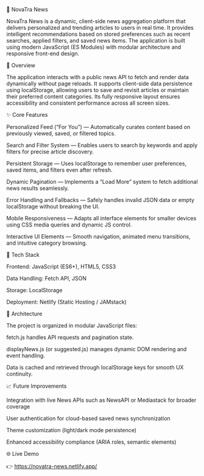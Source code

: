 📰 NovaTra News

NovaTra News is a dynamic, client-side news aggregation platform that delivers personalized and trending articles to users in real time. It provides intelligent recommendations based on stored preferences such as recent searches, applied filters, and saved news items. The application is built using modern JavaScript (ES Modules) with modular architecture and responsive front-end design.



🚀 Overview

The application interacts with a public news API to fetch and render data dynamically without page reloads. It supports client-side data persistence using localStorage, allowing users to save and revisit articles or maintain their preferred content categories. Its fully responsive layout ensures accessibility and consistent performance across all screen sizes.



✨ Core Features

Personalized Feed (“For You”) — Automatically curates content based on previously viewed, saved, or filtered topics.

Search and Filter System — Enables users to search by keywords and apply filters for precise article discovery.

Persistent Storage — Uses localStorage to remember user preferences, saved items, and filters even after refresh.

Dynamic Pagination — Implements a “Load More” system to fetch additional news results seamlessly.

Error Handling and Fallbacks — Safely handles invalid JSON data or empty localStorage without breaking the UI.

Mobile Responsiveness — Adapts all interface elements for smaller devices using CSS media queries and dynamic JS control.

Interactive UI Elements — Smooth navigation, animated menu transitions, and intuitive category browsing.



🧰 Tech Stack

Frontend: JavaScript (ES6+), HTML5, CSS3

Data Handling: Fetch API, JSON

Storage: LocalStorage

Deployment: Netlify (Static Hosting / JAMstack)



🧩 Architecture

The project is organized in modular JavaScript files:

fetch.js handles API requests and pagination state.

displayNews.js (or suggested.js) manages dynamic DOM rendering and event handling.

Data is cached and retrieved through localStorage keys for smooth UX continuity.



📈 Future Improvements

Integration with live News APIs such as NewsAPI or Mediastack for broader coverage

User authentication for cloud-based saved news synchronization

Theme customization (light/dark mode persistence)

Enhanced accessibility compliance (ARIA roles, semantic elements)



🌐 Live Demo

👉 https://novatra-news.netlify.app/
